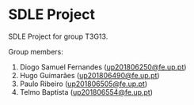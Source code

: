# SDLE Project

SDLE Project for group T3G13.

Group members:

1. Diogo Samuel Fernandes (up201806250@fe.up.pt)
2. Hugo Guimarães (up201806490@fe.up.pt)
3. Paulo Ribeiro (up201806505@fe.up.pt)
4. Telmo Baptista (up201806554@fe.up.pt)
